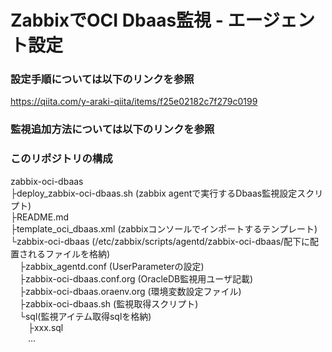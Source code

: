 # ZabbixでOCI Dbaas監視 - エージェント設定

### 設定手順については以下のリンクを参照
https://qiita.com/y-araki-qiita/items/f25e02182c7f279c0199
### 監視追加方法については以下のリンクを参照

### このリポジトリの構成

zabbix-oci-dbaas  
├deploy_zabbix-oci-dbaas.sh (zabbix agentで実行するDbaas監視設定スクリプト)  
├README.md  
├template_oci_dbaas.xml (zabbixコンソールでインポートするテンプレート)    
└zabbix-oci-dbaas (/etc/zabbix/scripts/agentd/zabbix-oci-dbaas/配下に配置されるファイルを格納)    
&emsp;├zabbix_agentd.conf (UserParameterの設定)  
&emsp;├zabbix-oci-dbaas.conf.org (OracleDB監視用ユーザ記載)  
&emsp;├zabbix-oci-dbaas.oraenv.org (環境変数設定ファイル)  
&emsp;├zabbix-oci-dbaas.sh (監視取得スクリプト)  
&emsp;└sql(監視アイテム取得sqlを格納)  
&emsp;&emsp;├xxx.sql  
&emsp;&emsp;…
